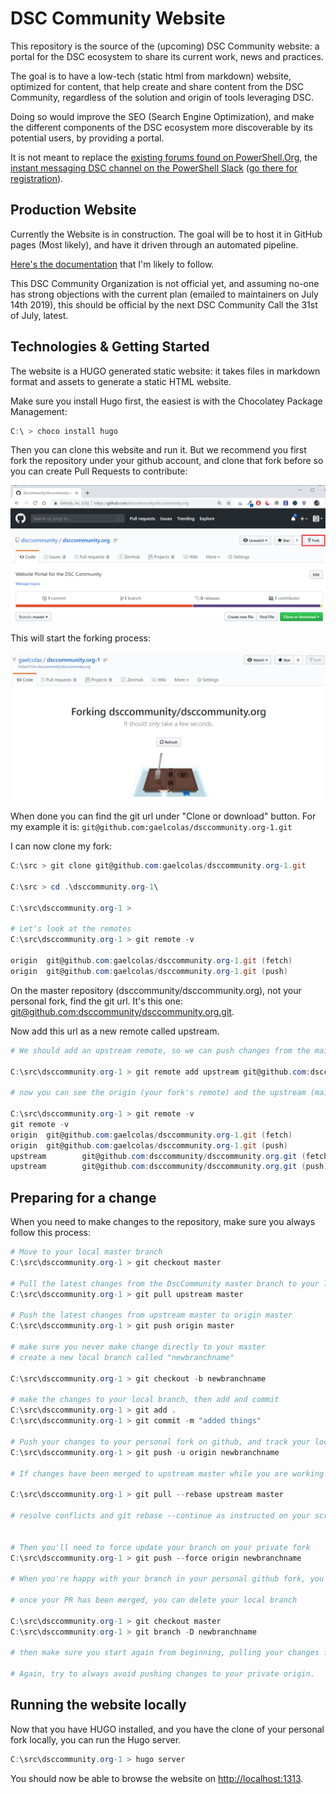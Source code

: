 # DSC Community Website

This repository is the source of the (upcoming) DSC Community website: a portal for the DSC ecosystem to share its current work, news and practices.

The goal is to have a low-tech (static html from markdown) website, optimized for content, that help create and share content from the DSC Community, regardless of the solution and origin of tools leveraging DSC.

Doing so would improve the SEO (Search Engine Optimization), and make the different components of the DSC ecosystem more discoverable by its potential users, by providing a portal.

It is not meant to replace the [existing forums found on PowerShell.Org](https://powershell.org/forums/forum/dsc-desired-state-configuration/), the [instant messaging DSC channel on the PowerShell Slack](http://powershell.slack.com) ([go there for registration](http://slack.poshcode.org/)).

## Production Website

Currently the Website is in construction. The goal will be to host it in GitHub pages (Most likely), and have it driven through an automated pipeline.

[Here's the documentation](https://gohugo.io/hosting-and-deployment/hosting-on-github/) that I'm likely to follow.

This DSC Community Organization is not official yet, and assuming no-one has strong objections with the current plan (emailed to maintainers on July 14th 2019), this should be official by the next DSC Community Call the 31st of July, latest.


## Technologies & Getting Started

The website is a HUGO generated static website: it takes files in markdown format and assets to generate a static HTML website.

Make sure you install Hugo first, the easiest is with the Chocolatey Package Management:

```PowerShell
C:\ > choco install hugo

```

Then you can clone this website and run it. But we recommend you first fork the repository under your github account, and clone that fork before so you can create Pull Requests to contribute:

<img src="./static/images/fork-dscommunity-website.png" />

This will start the forking process:

<img src="./static/images/forking-dsccommunity-website.jpg" />

When done you can find the git url under "Clone or download" button. For my example it is: `git@github.com:gaelcolas/dsccommunity.org-1.git`

I can now clone my fork:

```PowerShell
C:\src > git clone git@github.com:gaelcolas/dsccommunity.org-1.git

C:\src > cd .\dsccommunity.org-1\

C:\src\dsccommunity.org-1 >

# Let's look at the remotes
C:\src\dsccommunity.org-1 > git remote -v

origin  git@github.com:gaelcolas/dsccommunity.org-1.git (fetch)
origin  git@github.com:gaelcolas/dsccommunity.org-1.git (push)
```

On the master repository (dsccommunity/dsccommunity.org), not your personal fork, find the git url. It's this one: [git@github.com:dsccommunity/dsccommunity.org.git](git@github.com:dsccommunity/dsccommunity.org.git).

Now add this url as a new remote called upstream.

```PowerShell
# We should add an upstream remote, so we can push changes from the main repostory:

C:\src\dsccommunity.org-1 > git remote add upstream git@github.com:dsccommunity/dsccommunity.org.git

# now you can see the origin (your fork's remote) and the upstream (main repository's remote) configured

C:\src\dsccommunity.org-1 > git remote -v
git remote -v
origin  git@github.com:gaelcolas/dsccommunity.org-1.git (fetch)
origin  git@github.com:gaelcolas/dsccommunity.org-1.git (push)
upstream        git@github.com:dsccommunity/dsccommunity.org.git (fetch)
upstream        git@github.com:dsccommunity/dsccommunity.org.git (push)
```

## Preparing for a change

When you need to make changes to the repository, make sure you always follow this process:

```PowerShell
# Move to your local master branch
C:\src\dsccommunity.org-1 > git checkout master

# Pull the latest changes from the DscCommunity master branch to your local master
C:\src\dsccommunity.org-1 > git pull upstream master

# Push the latest changes from upstream master to origin master
C:\src\dsccommunity.org-1 > git push origin master

# make sure you never make change directly to your master
# create a new local branch called "newbranchname"

C:\src\dsccommunity.org-1 > git checkout -b newbranchname

# make the changes to your local branch, then add and commit
C:\src\dsccommunity.org-1 > git add .
C:\src\dsccommunity.org-1 > git commit -m "added things"

# Push your changes to your personal fork on github, and track your local/newbranchname with origin/newbranchname
C:\src\dsccommunity.org-1 > git push -u origin newbranchname

# If changes have been merged to upstream master while you are working on your origin newbranchname, you should rebase your work asap to resolve conflicts early

C:\src\dsccommunity.org-1 > git pull --rebase upstream master

# resolve conflicts and git rebase --continue as instructed on your screen


# Then you'll need to force update your branch on your private fork
C:\src\dsccommunity.org-1 > git push --force origin newbranchname

# When you're happy with your branch in your personal github fork, you can submit a pull request through the GitHub GUI.

# once your PR has been merged, you can delete your local branch

C:\src\dsccommunity.org-1 > git checkout master
C:\src\dsccommunity.org-1 > git branch -D newbranchname

# then make sure you start again from beginning, pulling your changes from Upstream Master to your local master, before pushing to your origin master (your private fork)

# Again, try to always avoid pushing changes to your private origin.

```

## Running the website locally

Now that you have HUGO installed, and you have the clone of your personal fork locally, you can run the Hugo server.

```PowerShell
C:\src\dsccommunity.org-1 > hugo server
```

You should now be able to browse the website on [http://localhost:1313](http://localhost:1313).
